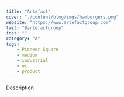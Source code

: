 ```yaml
---
title: "Artefact"
cover: "./content/blog/imgs/hamburgers.png"
website: "https://www.artefactgroup.com"
twit: "@artefactgroup"
inst: ""
category: "A"
tags:
    - Pioneer Square
    - medium
    - industrial
    - ux
    - product
---
```


Description
